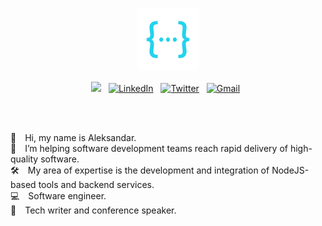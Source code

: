 <a href="https://www.zeljkovic.sh"><p align="center">
<img width="20%" src="https://github.com/azeljkovic/azeljkovic/blob/main/zeljkovic.sh-1.png"/>
</p></a>



<p align="center">
<a href="https://www.zeljkovic.sh/"><img src="https://img.shields.io/badge/Blog-222627?style=flat&logo=GNU-Bash&logoColor=white"/></a> &nbsp;
<a href="https://www.linkedin.com/in/a-zeljkovic"><img alt="LinkedIn" src="https://img.shields.io/badge/Linkedin-3466C2?style=flat&logo=Linkedin&logoColor=white"/></a> &nbsp;
<a href="https://twitter.com/a_zeljkovic"><img alt="Twitter" src="https://img.shields.io/badge/Twitter-4191DA?style=flat&logo=Twitter&logoColor=white"/></a> &nbsp;
<a href="mailto:aleksandar@zeljkovic.sh"><img alt="Gmail" src="https://img.shields.io/badge/Email-D14836?style=flat&logo=mail.ru&logoColor=white" /></a> &nbsp;
</p>

<br/><br/>
  
👋 Hi, my name is Aleksandar.  
🚀 I’m helping software development teams reach rapid delivery of high-quality software.  
🛠 My area of expertise is the development and integration of NodeJS-based tools and backend services.  
💻 Software engineer.  
📝 Tech writer and conference speaker.  
